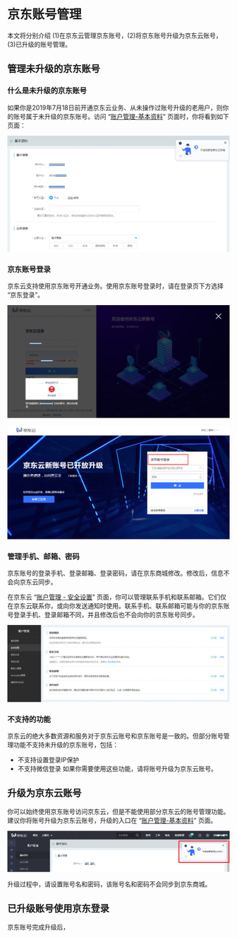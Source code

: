 # 京东账号管理

本文将分别介绍 (1)在京东云管理京东账号，(2)将京东账号升级为京东云账号，(3)已升级的账号管理。

## 管理未升级的京东账号
### 什么是未升级的京东账号
如果你是2019年7月18日前开通京东云业务、从未操作过账号升级的老用户，则你的账号属于未升级的京东账号。访问 “[账户管理-基本资料](https://uc.jdcloud.com/account/basic-info)” 页面时，你将看到如下页面：

![](../../../image/User/Account-Mgmt/jdInfo1.PNG)

### 京东账号登录

京东云支持使用京东账号开通业务。使用京东账号登录时，请在登录页下方选择 “京东登录”。

![](../../../image/User/Account-Mgmt/login2-1030.png)

![](../../../image/User/Account-Mgmt/log4.png)

### 管理手机、邮箱、密码

京东账号的登录手机、登录邮箱、登录密码，请在京东商城修改。修改后，信息不会向京东云同步。

在京东云 “[账户管理 - 安全设置](https://uc.jdcloud.com/account/security-settings)” 页面，你可以管理联系手机和联系邮箱。它们仅在京东云联系你，或向你发送通知时使用。联系手机、联系邮箱可能与你的京东账号登录手机、登录邮箱不同，并且修改后也不会向你的京东账号同步。

![](../../../image/User/Account-Mgmt/safe8.PNG)

### 不支持的功能

京东云的绝大多数资源和服务对于京东云账号和京东账号是一致的。但部分账号管理功能不支持未升级的京东账号，包括：
* 不支持设置登录IP保护
* 不支持微信登录
如果你需要使用这些功能，请将账号升级为京东云账号。

## 升级为京东云账号

你可以始终使用京东账号访问京东云，但是不能使用部分京东云的账号管理功能。建议你将账号升级为京东云账号，升级的入口在 “[账户管理-基本资料](https://uc.jdcloud.com/account/basic-info)” 页面。

![](../../../image/User/Account-Mgmt/UC-Upgrade.png)

升级过程中，请设置账号名和密码，该账号名和密码不会同步到京东商城。

## 已升级账号使用京东登录

京东账号完成升级后，

